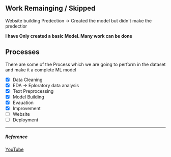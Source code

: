 ## Work Remainging / Skipped 
Website building
Predection -> Created the model but didn't make the predectior

**I have Only created a basic Model. Many work can be done**

## Processes
There are some of the Process which we are going to perform in the dataset and make it a complete ML model
- [X] Data Cleaning
- [X] EDA -> Eploratory data analysis
- [X] Text Preprocessing
- [X] Model Building
- [X] Evauation
- [X] Improvement
- [ ] Website
- [ ] Deployment

---

##### Reference
[YouTube](https://www.youtube.com/watch?v=YncZ0WwxyzU)